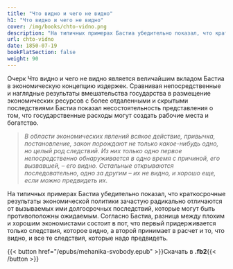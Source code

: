 ```yaml
---
title: "Что видно и чего не видно"
h1: "Что видно и чего не видно"
cover: /img/books/chto-vidno.png
description: "На типичных примерах Бастиа убедительно показал, что краткосрочные результаты экономической политики зачастую радикально отличаются от вызываемых ими долгосрочных последствий, которые могут быть противоположны ожидаемым."
url: chto-vidno
date: 1850-07-19
bookFlatSection: false
weight: 90
--- 
```


Очерк Что видно и чего не видно является величайшим вкладом Бастиа в экономическую концепцию издержек. Сравнивая непосредственные и наглядные результаты вмешательства государства в размещение экономических ресурсов с более отдаленными и скрытыми последствиями Бастиа показал несостоятельность представления о том, что государственные расходы могут создать рабочие места и богатство. 

> _В области экономических явлений всякое действие, привычка, постановление, закон порождают не только какое-нибудь одно, но целый род следствий. Из них только одно первое непосредственно обнаруживается в одно время с причиной, его вызвавшей, – его видно. Остальные открываются последовательно, одно за другим – их не видно, и хорошо еще, если можно предвидеть их._

На типичных примерах Бастиа убедительно показал, что краткосрочные результаты экономической политики зачастую радикально отличаются от вызываемых ими долгосрочных последствий, которые могут быть противоположны ожидаемым. Согласно Бастиа, разница между плохим и хорошим экономистами состоит в пот, что первый придерживается только следствия, которое видно, а второй принимает в расчет и то, что видно, и все те следствия, которые надо предвидеть.

{{< button href="/epubs/mehanika-svobody.epub" >}}Скачать в __.fb2__{{< /button >}}
